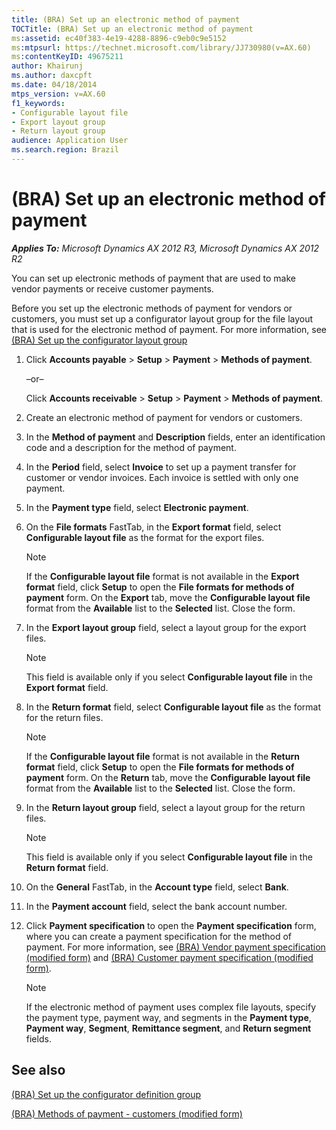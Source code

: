 ```yaml
---
title: (BRA) Set up an electronic method of payment
TOCTitle: (BRA) Set up an electronic method of payment
ms:assetid: ec40f383-4e19-4288-8896-c9eb0c9e5152
ms:mtpsurl: https://technet.microsoft.com/library/JJ730980(v=AX.60)
ms:contentKeyID: 49675211
author: Khairunj
ms.author: daxcpft
ms.date: 04/18/2014
mtps_version: v=AX.60
f1_keywords:
- Configurable layout file
- Export layout group
- Return layout group
audience: Application User
ms.search.region: Brazil
---
```


# (BRA) Set up an electronic method of payment 


_**Applies To:** Microsoft Dynamics AX 2012 R3, Microsoft Dynamics AX 2012 R2_

You can set up electronic methods of payment that are used to make vendor payments or receive customer payments.

Before you set up the electronic methods of payment for vendors or customers, you must set up a configurator layout group for the file layout that is used for the electronic method of payment. For more information, see [(BRA) Set up the configurator layout group](bra-set-up-the-configurator-layout-group.md)

1.  Click **Accounts payable** \> **Setup** \> **Payment** \> **Methods of payment**.
    
    –or–
    
    Click **Accounts receivable** \> **Setup** \> **Payment** \> **Methods of payment**.

2.  Create an electronic method of payment for vendors or customers.

3.  In the **Method of payment** and **Description** fields, enter an identification code and a description for the method of payment.

4.  In the **Period** field, select **Invoice** to set up a payment transfer for customer or vendor invoices. Each invoice is settled with only one payment.

5.  In the **Payment type** field, select **Electronic payment**.

6.  On the **File formats** FastTab, in the **Export format** field, select **Configurable layout file** as the format for the export files.
    

    > [!NOTE]
    > <P>If the <STRONG>Configurable layout file</STRONG> format is not available in the <STRONG>Export format</STRONG> field, click <STRONG>Setup</STRONG> to open the <STRONG>File formats for methods of payment</STRONG> form. On the <STRONG>Export</STRONG> tab, move the <STRONG>Configurable layout file</STRONG> format from the <STRONG>Available</STRONG> list to the <STRONG>Selected</STRONG> list. Close the form.</P>



7.  In the **Export layout group** field, select a layout group for the export files.
    

    > [!NOTE]
    > <P>This field is available only if you select <STRONG>Configurable layout file</STRONG> in the <STRONG>Export format</STRONG> field.</P>



8.  In the **Return format** field, select **Configurable layout file** as the format for the return files.
    

    > [!NOTE]
    > <P>If the <STRONG>Configurable layout file</STRONG> format is not available in the <STRONG>Return format</STRONG> field, click <STRONG>Setup</STRONG> to open the <STRONG>File formats for methods of payment</STRONG> form. On the <STRONG>Return</STRONG> tab, move the <STRONG>Configurable layout file</STRONG> format from the <STRONG>Available</STRONG> list to the <STRONG>Selected</STRONG> list. Close the form.</P>



9.  In the **Return layout group** field, select a layout group for the return files.
    

    > [!NOTE]
    > <P>This field is available only if you select <STRONG>Configurable layout file</STRONG> in the <STRONG>Return format</STRONG> field.</P>



10. On the **General** FastTab, in the **Account type** field, select **Bank**.

11. In the **Payment account** field, select the bank account number.

12. Click **Payment specification** to open the **Payment specification** form, where you can create a payment specification for the method of payment. For more information, see [(BRA) Vendor payment specification (modified form)](https://technet.microsoft.com/library/jj730978\(v=ax.60\)) and [(BRA) Customer payment specification (modified form)](https://technet.microsoft.com/library/jj730984\(v=ax.60\)).
    

    > [!NOTE]
    > <P>If the electronic method of payment uses complex file layouts, specify the payment type, payment way, and segments in the <STRONG>Payment type</STRONG>, <STRONG>Payment way</STRONG>, <STRONG>Segment</STRONG>, <STRONG>Remittance segment</STRONG>, and <STRONG>Return segment</STRONG> fields.</P>



## See also

[(BRA) Set up the configurator definition group](bra-set-up-the-configurator-definition-group.md)

[(BRA) Methods of payment - customers (modified form)](https://technet.microsoft.com/library/jj730974\(v=ax.60\))

  


